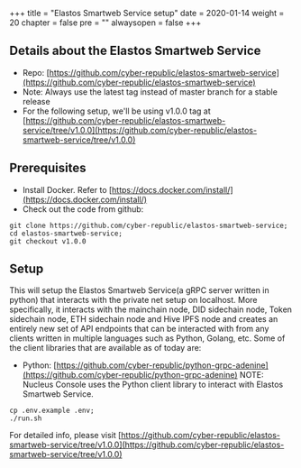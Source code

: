 +++
title = "Elastos Smartweb Service setup"
date = 2020-01-14
weight = 20
chapter = false
pre = ""
alwaysopen = false
+++ 

## Details about the Elastos Smartweb Service
- Repo: [https://github.com/cyber-republic/elastos-smartweb-service](https://github.com/cyber-republic/elastos-smartweb-service)
- Note: Always use the latest tag instead of master branch for a stable release
- For the following setup, we'll be using v1.0.0 tag at [https://github.com/cyber-republic/elastos-smartweb-service/tree/v1.0.0](https://github.com/cyber-republic/elastos-smartweb-service/tree/v1.0.0)

## Prerequisites
- Install Docker. Refer to [https://docs.docker.com/install/](https://docs.docker.com/install/)
- Check out the code from github:

```
git clone https://github.com/cyber-republic/elastos-smartweb-service;
cd elastos-smartweb-service;
git checkout v1.0.0
```

## Setup
This will setup the Elastos Smartweb Service(a gRPC server written in python) that interacts with the private net setup on localhost. More specifically, it interacts with the mainchain node, DID sidechain node, Token sidechain node, ETH sidechain node and Hive IPFS node and creates an entirely new set of API endpoints that can be interacted with from any clients written in multiple languages such as Python, Golang, etc. 
Some of the client libraries that are available as of today are:
- Python: [https://github.com/cyber-republic/python-grpc-adenine](https://github.com/cyber-republic/python-grpc-adenine)
NOTE: Nucleus Console uses the Python client library to interact with Elastos Smartweb Service.
```
cp .env.example .env;
./run.sh
```
For detailed info, please visit [https://github.com/cyber-republic/elastos-smartweb-service/tree/v1.0.0](https://github.com/cyber-republic/elastos-smartweb-service/tree/v1.0.0)

